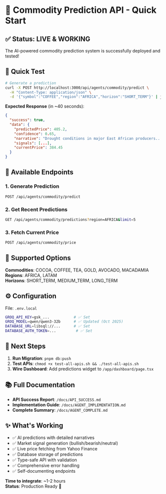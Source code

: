 # 🎉 Commodity Prediction API - Quick Start

## ✅ Status: LIVE & WORKING

The AI-powered commodity prediction system is successfully deployed and tested!

## 🚀 Quick Test

```bash
# Generate a prediction
curl -X POST http://localhost:3000/api/agents/commodity/predict \
  -H "Content-Type: application/json" \
  -d '{"symbol":"COFFEE","region":"AFRICA","horizon":"SHORT_TERM"}' | jq '.'
```

**Expected Response** (in ~40 seconds):
```json
{
  "success": true,
  "data": {
    "predictedPrice": 405.2,
    "confidence": 0.65,
    "narrative": "Drought conditions in major East African producers...",
    "signals": [...],
    "currentPrice": 384.45
  }
}
```

## 📡 Available Endpoints

### 1. Generate Prediction
```bash
POST /api/agents/commodity/predict
```

### 2. Get Recent Predictions  
```bash
GET /api/agents/commodity/predictions?region=AFRICA&limit=5
```

### 3. Fetch Current Price
```bash
POST /api/agents/commodity/price
```

## 🧠 Supported Options

**Commodities**: COCOA, COFFEE, TEA, GOLD, AVOCADO, MACADAMIA  
**Regions**: AFRICA, LATAM  
**Horizons**: SHORT_TERM, MEDIUM_TERM, LONG_TERM

## ⚙️ Configuration

File: `.env.local`
```bash
GROQ_API_KEY=gsk_...           # ✅ Set
GROQ_MODEL=qwen/qwen3-32b      # ✅ Updated (Oct 2025)
DATABASE_URL=libsql://...      # ✅ Set
DATABASE_AUTH_TOKEN=...         # ✅ Set
```

## 📝 Next Steps

1. **Run Migration**: `pnpm db:push`
2. **Test APIs**: `chmod +x test-all-apis.sh && ./test-all-apis.sh`
3. **Wire Dashboard**: Add predictions widget to `/app/dashboard/page.tsx`

## 📚 Full Documentation

- **API Success Report**: `/docs/API_SUCCESS.md`
- **Implementation Guide**: `/docs/AGENT_IMPLEMENTATION.md`
- **Complete Summary**: `/docs/AGENT_COMPLETE.md`

## ✨ What's Working

- ✅ AI predictions with detailed narratives
- ✅ Market signal generation (bullish/bearish/neutral)
- ✅ Live price fetching from Yahoo Finance
- ✅ Database storage of predictions
- ✅ Type-safe API with validation
- ✅ Comprehensive error handling
- ✅ Self-documenting endpoints

**Time to integrate**: ~1-2 hours  
**Status**: Production Ready 🚀
